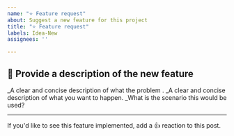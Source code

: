 ```yaml
---
name: "⭐ Feature request"
about: Suggest a new feature for this project
title: "⭐ Feature request"
labels: Idea-New
assignees: ''

---
```


## 📝 Provide a description of the new feature

_A clear and concise description of what the problem .
_A clear and concise description of what you want to happen.
_What is the scenario this would be used?

---

If you'd like to see this feature implemented, add a 👍 reaction to this post.
